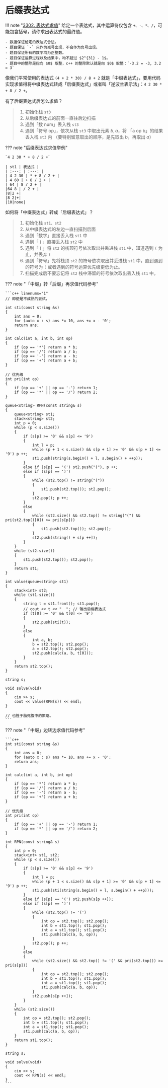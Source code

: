 # 后缀表达式

!!! note "[3302. 表达式求值](https://www.acwing.com/problem/content/3305/)"
    给定一个表达式，其中运算符仅包含 `+、-、*、/`，可能包含括号，请你求出表达式的最终值。

    - 数据保证给定的表达式合法。
    - 题目保证 `-` 只作为减号出现，不会作为负号出现。
    - 题目保证所有的数字均为正整数。
    - 题目保证运算过程以及结果中，均不超过 $2^{31} - 1$。
    - 题目中的整除是指向 $0$ 取整，c++ 的整除默认就是向 $0$ 取整：`-3.2 = -3, 3.2 = 3`

像我们平常使用的表达式 `(4 + 2 * 30) / 8 + 2` 就是「中缀表达式」，要用代码实现求值得将中缀表达式转成「后缀表达式」或者叫「逆波兰表示法」：`4 2 30 * + 8 / 2 +`。

有了后缀表达式后怎么求值？

> 1. 初始化栈 `st3`
> 2. 从后缀表达式的前面一直往后边扫描
> 3. 遇到「数 num」丢入栈 `st3` 
> 4. 遇到「符号 op」，依次从栈 `st3` 中取出元素 $b, a$，将 「a op b」的结果丢入栈 `st3` 内 （要特别留意取出的顺序，是先取出 $b$，再取出 $a$）

??? note "后缀表达式求值举例"

    `4 2 30 * + 8 / 2 +`

    | st1 | 表达式 | 
    | :---: | :---: |
    | 4 2 30 | * + 8 / 2 + |
    | 4 60 | + 8 / 2 + |
    | 64 | 8 / 2 + |
    |64 8 | / 2 + |
    |8|2 +|
    |8 2|+|
    |10|none|

如何将「中缀表达式」转成「后缀表达式」？

> 1. 初始化栈 `st1、st2`
> 2. 从中缀表达式的左边一直扫描到后面
> 3. 遇到「数字」直接丢入栈 `st1` 中
> 4. 遇到「 ( 」直接丢入栈 `st2` 中
> 5. 遇到「 ) 」将 `st2` 的栈顶符号依次取出并丢进栈 `st1` 中，知道遇到 `(` 为止，并丢弃 `(`
> 6. 遇到「符号」先将栈顶 `st2` 的符号依次取出并丢进栈 `st1` 中，直到遇到的符号为 `(` 或者遇到的符号运算优先级更低为止。
> 7. 扫描完成后不要忘记将 `st2` 栈中滞留的符号依次取出丢入栈 `st1` 中。

??? note "「中缀」转「后缀」再求值代码参考"

    ```c++ linenums="1"
    // 即使是不成熟的尝试，

    int sti(const string &s)
    {
        int ans = 0;
        for (auto x : s) ans *= 10, ans += x - '0';
        return ans;
    }

    int calc(int a, int b, int op)
    {
        if (op == '*') return a * b;
        if (op == '/') return a / b;
        if (op == '-') return a - b;
        if (op == '+') return a + b;
    }

    // 优先级
    int pri(int op)
    {
        if (op == '+' || op == '-') return 1;
        if (op == '*' || op == '/') return 2;
    }

    queue<string> RPN(const string& s)
    {
        queue<string> st1; 
        stack<string> st2;
        int p = 0;
        while (p < s.size())
        {
            if (s[p] >= '0' && s[p] <= '9')
            {
                int l = p; 
                while (p + 1 < s.size() && s[p + 1] >= '0' && s[p + 1] <= '9') p ++;
                st1.push(string(s.begin() + l, s.begin() + ++p));
            }
            else if (s[p] == '(') st2.push("("), p ++;
            else if (s[p] == ')') 
            {
                while (st2.top() != string("("))
                {
                    st1.push(st2.top()); st2.pop();
                }
                st2.pop(); p ++;
            }
            else
            {
                while (st2.size() && st2.top() != string("(") && pri(st2.top()[0]) >= pri(s[p]))
                {
                    st1.push(st2.top()); st2.pop();
                }
                st2.push(string() + s[p ++]);
            }
        }
        while (st2.size()) 
        {
            st1.push(st2.top()); st2.pop();
        }
        return st1;
    }

    int value(queue<string> st1)
    {
        stack<int> st2;
        while (st1.size())
        {
            string t = st1.front(); st1.pop();
            // cout << t << "  "; // 输出后缀表达式
            if (t[0] >= '0' && t[0] <= '9')
            {
                st2.push(sti(t));
            }
            else
            {
                int a, b; 
                b = st2.top(); st2.pop();
                a = st2.top(); st2.pop();
                st2.push(calc(a, b, t[0]));
            }
        }
        return st2.top();
    }

    string s;

    void solve(void) 
    {
        cin >> s;
        cout << value(RPN(s)) << endl;
    }

    // 也胜于胎死腹中的策略。
    ```

??? note "「中缀」边转边求值代码参考"

    ```c++
    int sti(const string &s)
    {
        int ans = 0;
        for (auto x : s) ans *= 10, ans += x - '0';
        return ans;
    }

    int calc(int a, int b, int op)
    {
        if (op == '*') return a * b;
        if (op == '/') return a / b;
        if (op == '-') return a - b;
        if (op == '+') return a + b;
    }

    // 优先级
    int pri(int op)
    {
        if (op == '+' || op == '-') return 1;
        if (op == '*' || op == '/') return 2;
    }

    int RPN(const string& s)
    {
        int p = 0;
        stack<int> st1, st2;
        while (p < s.size())
        {
            if (s[p] >= '0' && s[p] <= '9')
            {
                int l = p; 
                while (p + 1 < s.size() && s[p + 1] >= '0' && s[p + 1] <= '9') p ++;
                st1.push(sti(string(s.begin() + l, s.begin() + ++p)));
            }
            else if (s[p] == '(') st2.push(s[p ++]);
            else if (s[p] == ')')
            {
                while (st2.top() != '(')
                {
                    int op = st2.top(); st2.pop();
                    int b = st1.top(); st1.pop();
                    int a = st1.top(); st1.pop();
                    st1.push(calc(a, b, op));
                }
                st2.pop(); p ++;
            }
            else
            {
                while (st2.size() && st2.top() != '(' && pri(st2.top()) >= pri(s[p]))
                {
                    int op = st2.top(); st2.pop();
                    int b = st1.top(); st1.pop();
                    int a = st1.top(); st1.pop();
                    st1.push(calc(a, b, op));
                }
                st2.push(s[p ++]);
            }
        }
        while (st2.size())
        {
            int op = st2.top(); st2.pop();
            int b = st1.top(); st1.pop();
            int a = st1.top(); st1.pop();
            st1.push(calc(a, b, op));
        }
        return st1.top();
    }

    string s;

    void solve(void) 
    {
        cin >> s;
        cout << RPN(s) << endl;
    }
    ```